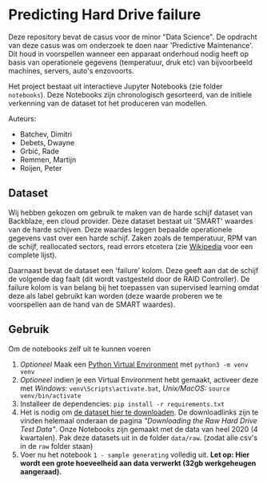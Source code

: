 # Predicting Hard Drive failure
Deze repository bevat de casus voor de minor "Data Science". De opdracht van deze casus was om onderzoek te doen naar 'Predictive Maintenance'. Dit houd in voorspellen wanneer een apparaat onderhoud nodig heeft op basis van operationele gegevens (temperatuur, druk etc) van bijvoorbeeld machines, servers, auto's enzovoorts.

Het project bestaat uit interactieve Jupyter Notebooks (zie folder `notebooks`). Deze Notebooks zijn chronologisch gesorteerd, van de initiele verkenning van de dataset tot het produceren van modellen.

Auteurs:
* Batchev, Dimitri
* Debets, Dwayne
* Grbić, Rade
* Remmen, Martijn
* Roijen, Peter


## Dataset
Wij hebben gekozen om gebruik te maken van de harde schijf dataset van Backblaze, een cloud provider. Deze dataset bestaat uit 'SMART' waardes van de harde schijven. Deze waardes leggen bepaalde operationele gegevens vast over een harde schijf. Zaken zoals de temperatuur, RPM van de schijf, reallocated sectors, read errors etcetera (zie [Wikipedia](https://en.wikipedia.org/wiki/S.M.A.R.T.) voor een complete lijst).

Daarnaast bevat de dataset een 'failure' kolom. Deze geeft aan dat de schijf de volgende dag faalt (dit wordt vastgesteld door de RAID Controller). De failure kolom is van belang bij het toepassen van supervised learning omdat deze als label gebruikt kan worden (deze waarde proberen we te voorspellen aan de hand van de SMART waardes).

## Gebruik
Om de notebooks zelf uit te kunnen voeren

1. *Optioneel* Maak een [Python Virtual Environment](https://docs.python.org/3/tutorial/venv.html) met `python3 -m venv venv`
2. *Optioneel* indien je een Virtual Environment hebt gemaakt, activeer deze met *Windows:* `venv\Scripts\activate.bat`, *Unix/MacOS:* `source venv/bin/activate`
3. Installeer de dependencies: `pip install -r requirements.txt`
4. Het is nodig om [de dataset hier te downloaden](https://www.backblaze.com/b2/hard-drive-test-data.html). De downloadlinks zijn te vinden helemaal onderaan de pagina *"Downloading the Raw Hard Drive Test Data"*. Onze Notebooks zijn gemaakt met de data van heel 2020 (4 kwartalen). Pak deze datasets uit in de folder `data/raw`. (zodat alle csv's in de `raw` folder staan)
5. Voer nu het notebook `1 - sample generating` volledig uit. **Let op: Hier wordt een grote hoeveelheid aan data verwerkt (32gb werkgeheugen aangeraad).**
